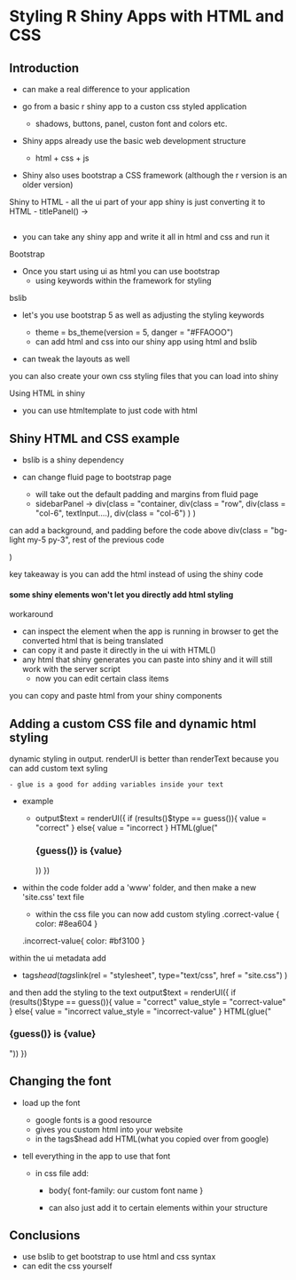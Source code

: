 # Styling R Shiny Apps with HTML and CSS

## Introduction

- can make a real difference to your application
- go from a basic r shiny app to a custon css styled application

  - shadows, buttons, panel, custon font and colors etc.

- Shiny apps already use the basic web development structure
  - html + css + js
- Shiny also uses bootstrap a CSS framework (although the r version is an older version)

Shiny to HTML - all the ui part of your app shiny is just converting it to HTML - titlePanel() -> <h2></h2>

- you can take any shiny app and write it all in html and css and run it

Bootstrap

- Once you start using ui as html you can use bootstrap
  - using keywords within the framework for styling

bslib

- let's you use bootstrap 5 as well as adjusting the styling keywords

  - theme = bs_theme(version = 5, danger = "#FFAOOO")
  - can add html and css into our shiny app using html and bslib

- can tweak the layouts as well

you can also create your own css styling files that you can load into shiny

Using HTML in shiny

- you can use htmltemplate to just code with html

## Shiny HTML and CSS example

- bslib is a shiny dependency

- can change fluid page to bootstrap page
  - will take out the default padding and margins from fluid page
  - sidebarPanel -> div(class = "container,
    div(class = "row",
    div(class = "col-6",
    textInput....),
    div(class = "col-6")
    )
    )

can add a background, and padding before the code above
div(class = "bg-light my-5 py-3",
rest of the previous code

)

key takeaway is you can add the html instead of using the shiny code

#### some shiny elements won't let you directly add html styling

workaround

- can inspect the element when the app is running in browser to get the converted html that is being translated
- can copy it and paste it directly in the ui with HTML()
- any html that shiny generates you can paste into shiny and it will still work with the server script
  - now you can edit certain class items

you can copy and paste html from your shiny components

## Adding a custom CSS file and dynamic html styling

dynamic styling in output. renderUI is better than renderText because you can add custom text syling

    - glue is a good for adding variables inside your text

- example

  - output$text = renderUI({
        if (results()$type == guess()){
    value = "correct"
    } else{
    value = "incorrect
    }
    HTML(glue("<h3>{guess()} is {value}</h3>))
    })

- within the code folder add a 'www' folder, and then make a new 'site.css' text file

  - within the css file you can now add custom styling
    .correct-value {
    color: #8ea604
    }

  .incorrect-value{
  color: #bf3100
  }

within the ui metadata add

- tags$head(
    tags$link(rel = "stylesheet", type="text/css", href = "site.css")
  )

and then add the styling to the text
output$text = renderUI({
        if (results()$type == guess()){
value = "correct"
value_style = "correct-value"
} else{
value = "incorrect
value_style = "incorrect-value"
}
HTML(glue("<h3>{guess()} is <span class= '{value_style}'>{value}</span></h3>"))
})

## Changing the font

- load up the font

  - google fonts is a good resource
  - gives you custom html into your website
  - in the tags$head add HTML(what you copied over from google)

- tell everything in the app to use that font

  - in css file add:

    - body{
      font-family: our custom font name
      }

    - can also just add it to certain elements within your structure

## Conclusions

- use bslib to get bootstrap to use html and css syntax
- can edit the css yourself
